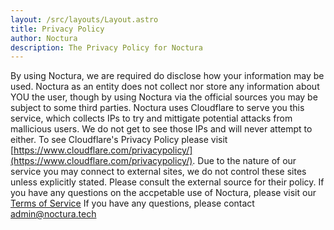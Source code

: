 ```yaml
---
layout: /src/layouts/Layout.astro
title: Privacy Policy
author: Noctura
description: The Privacy Policy for Noctura
---
```

By using Noctura, we are required do disclose how your information may be used. Noctura as an entity does not collect nor store any information about YOU the user, though by using Noctura via the official sources you may be subject to some third parties. Noctura uses Cloudflare to serve you this service, which collects IPs to try and mittigate potential attacks from mallicious users. We do not get to see those IPs and will never attempt to either. To see Cloudflare's Privacy Policy please visit [https://www.cloudflare.com/privacypolicy/](https://www.cloudflare.com/privacypolicy/). Due to the nature of our service you may connect to external sites, we do not control these sites unless explicitly stated. Please consult the external source for their policy. If you have any questions on the accpetable use of Noctura, please visit our [Terms of Service](terms) If you have any questions, please contact [admin@noctura.tech](mailto:admin@noctura.tech)